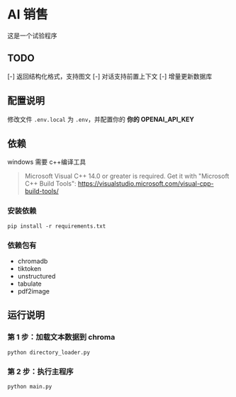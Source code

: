 # AI 销售

这是一个试验程序

## TODO

[-] 返回结构化格式，支持图文
[-] 对话支持前置上下文
[-] 增量更新数据库

## 配置说明

修改文件 `.env.local` 为 `.env`，并配置你的 **你的 OPENAI_API_KEY**

## 依赖

windows 需要 c++编译工具

> Microsoft Visual C++ 14.0 or greater is required. Get it with "Microsoft C++ Build Tools": https://visualstudio.microsoft.com/visual-cpp-build-tools/

### 安装依赖

```
pip install -r requirements.txt
```

### 依赖包有

- chromadb
- tiktoken
- unstructured
- tabulate
- pdf2image

## 运行说明

### 第 1 步：加载文本数据到 chroma

```
python directory_loader.py
```

### 第 2 步：执行主程序

```
python main.py
```
